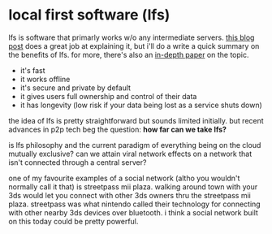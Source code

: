 # local first software (lfs)

lfs is software that primarly works w/o any intermediate servers. [this blog post](https://blog.acolyer.org/2019/11/20/local-first-software/) does a great job at explaining it, but i'll do a write a quick summary on the benefits of lfs. for more, there's also an [in-depth paper](https://martin.kleppmann.com/papers/local-first.pdf) on the topic.
- it's fast
- it works offline
- it's secure and private by default
- it gives users full ownership and control of their data
- it has longevity (low risk if your data being lost as a service shuts down)

the idea of lfs is pretty straightforward but sounds limited initially. but recent advances in p2p tech beg the question: **how far can we take lfs?**

is lfs philosophy and the current paradigm of everything being on the cloud mutually exclusive? can we attain viral network effects on a network that isn't connected through a central server?

one of my favourite examples of a social network (altho you wouldn't normally call it that) is streetpass mii plaza. walking around town with your 3ds would let you connect with other 3ds owners thru the streetpass mii plaza. streetpass was what nintendo called their technology for connecting with other nearby 3ds devices over bluetooth. i think a social network built on this today could be pretty powerful.
